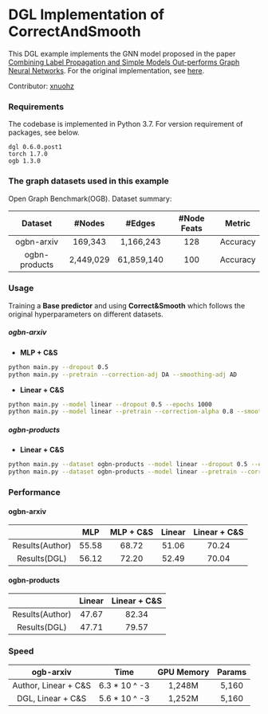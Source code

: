 # DGL Implementation of CorrectAndSmooth

This DGL example implements the GNN model proposed in the paper [Combining Label Propagation and Simple Models Out-performs Graph Neural Networks](https://arxiv.org/abs/2010.13993). For the original implementation, see [here](https://github.com/CUAI/CorrectAndSmooth).

Contributor: [xnuohz](https://github.com/xnuohz)

### Requirements
The codebase is implemented in Python 3.7. For version requirement of packages, see below.

```
dgl 0.6.0.post1
torch 1.7.0
ogb 1.3.0
```

### The graph datasets used in this example

Open Graph Benchmark(OGB). Dataset summary:

|    Dataset    |  #Nodes   |   #Edges   | #Node Feats |  Metric  |
| :-----------: | :-------: | :--------: | :---------: | :------: |
|  ogbn-arxiv   |  169,343  | 1,166,243  |     128     | Accuracy |
| ogbn-products | 2,449,029 | 61,859,140 |     100     | Accuracy |

### Usage

Training a **Base predictor** and using **Correct&Smooth** which follows the original hyperparameters on different datasets.

##### ogbn-arxiv

* **MLP + C&S**

```bash
python main.py --dropout 0.5
python main.py --pretrain --correction-adj DA --smoothing-adj AD
```

* **Linear + C&S**

```bash
python main.py --model linear --dropout 0.5 --epochs 1000
python main.py --model linear --pretrain --correction-alpha 0.8 --smoothing-alpha 0.6 --correction-adj AD
```

##### ogbn-products

* **Linear + C&S**

```bash
python main.py --dataset ogbn-products --model linear --dropout 0.5 --epochs 1000 --lr 0.1
python main.py --dataset ogbn-products --model linear --pretrain --correction-alpha 0.6 --smoothing-alpha 0.9
```

### Performance

#### ogbn-arxiv

|                 |  MLP  | MLP + C&S | Linear | Linear + C&S |
| :-------------: | :---: | :-------: | :----: | :----------: |
| Results(Author) | 55.58 |   68.72   | 51.06  |    70.24     |
|  Results(DGL)   | 56.12 |   72.20   | 52.49  |    70.04     |

#### ogbn-products

|                 | Linear | Linear + C&S |
| :-------------: | :----: | :----------: |
| Results(Author) | 47.67  |    82.34     |
|  Results(DGL)   | 47.71  |    79.57     |

### Speed

|      ogb-arxiv       |      Time     | GPU Memory | Params  |
| :------------------: | :-----------: | :--------: | :-----: |
| Author, Linear + C&S | 6.3 * 10 ^ -3 |   1,248M   |  5,160  |
|   DGL, Linear + C&S  | 5.6 * 10 ^ -3 |   1,252M   |  5,160  |
